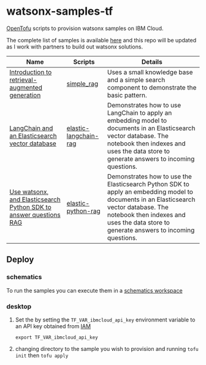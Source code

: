 # watsonx-samples-tf
[OpenTofu](https://opentofu.org/docs/intro/install/) scripts to provision watsonx samples on IBM Cloud.

The complete list of samples is available [here](https://dataplatform.cloud.ibm.com/docs/content/wsj/analyze-data/fm-rag.html?context=wx) and this repo will be updated as I work with partners to build out watsonx solutions. 

|Name|Scripts|Details|
|---|---|---|
|[Introduction to retrieval-augmented generation](https://dataplatform.cloud.ibm.com/exchange/public/entry/view/fed7cf6b-1c48-4d71-8c04-0fce0e000d43?context=wx)|[simple_rag](./simple_rag)|Uses a small knowledge base and a simple search component to demonstrate the basic pattern.|
|[LangChain and an Elasticsearch vector database](https://dataplatform.cloud.ibm.com/exchange/public/entry/view/ebeb9fc0-9844-4838-aff8-1fa1997d0c13?context=wx&audience=wdp)|[elastic-langchain-rag](./elastic-langchain-rag)|Demonstrates how to use LangChain to apply an embedding model to documents in an Elasticsearch vector database. The notebook then indexes and uses the data store to generate answers to incoming questions.|
|[Use watsonx, and Elasticsearch Python SDK to answer questions RAG](https://dataplatform.cloud.ibm.com/exchange/public/entry/view/bdbc8ad4-9c1f-460f-99ee-5c3a1f374fa7?context=wx&audience=wdp)|[elastic-python-rag](./elastic-python-rag/)|Demonstrates how to use the Elasticsearch Python SDK to apply an embedding model to documents in an Elasticsearch vector database. The notebook then indexes and uses the data store to generate answers to incoming questions.|

## Deploy

### schematics
To run the samples you can execute them in a [schematics workspace](https://cloud.ibm.com/docs/schematics?topic=schematics-getting-started) 

### desktop 

1. Set the by setting the `TF_VAR_ibmcloud_api_key` environment variable to an API key obtained from [IAM](https://cloud.ibm.com/iam/apikeys)
   ```
   export TF_VAR_ibmcloud_api_key
   ```

2. changing directory to the sample you wish to provision and running `tofu init` then `tofu apply`